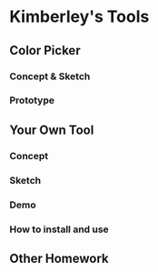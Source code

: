 # Kimberley's Tools

## Color Picker

### Concept & Sketch

### Prototype

## Your Own Tool

### Concept

### Sketch

### Demo

### How to install and use

## Other Homework

